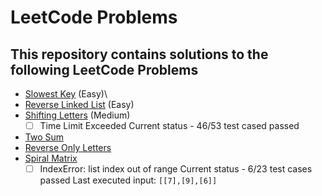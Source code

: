 # LeetCode Problems
## This repository contains solutions to the following LeetCode Problems
* [Slowest Key](https://leetcode.com/problems/slowest-key/) (Easy)\
* [Reverse Linked List](https://leetcode.com/problems/reverse-linked-list/) (Easy)
* [Shifting Letters](https://leetcode.com/problems/shifting-letters/) (Medium)
  - [ ] Time Limit Exceeded
  Current status - 46/53 test cased passed
* [Two Sum](https://leetcode.com/problems/two-sum/)
* [Reverse Only Letters](https://leetcode.com/problems/reverse-only-letters/)
* [Spiral Matrix](https://leetcode.com/problems/spiral-matrix/)
  - [ ] IndexError: list index out of range
  Current status - 6/23 test cases passed
  Last executed input: `[[7],[9],[6]]`
